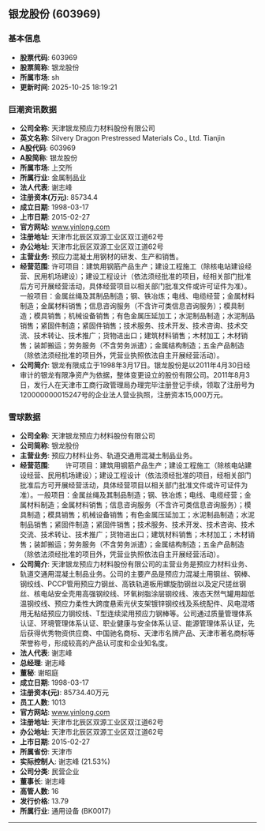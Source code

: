 ## 银龙股份 (603969)

### 基本信息

- **股票代码**: 603969
- **股票简称**: 银龙股份
- **所属市场**: sh
- **更新时间**: 2025-10-25 18:19:21

### 巨潮资讯数据

- **公司全称**: 天津银龙预应力材料股份有限公司
- **英文名称**: Silvery Dragon Prestressed Materials Co., Ltd. Tianjin
- **A股代码**: 603969
- **A股简称**: 银龙股份
- **所属市场**: 上交所
- **所属行业**: 金属制品业
- **法人代表**: 谢志峰
- **注册资本(万元)**: 85734.4
- **成立日期**: 1998-03-17
- **上市日期**: 2015-02-27
- **官方网站**: www.yinlong.com
- **注册地址**: 天津市北辰区双源工业区双江道62号
- **办公地址**: 天津市北辰区双源工业区双江道62号
- **主营业务**: 预应力混凝土用钢材的研发、生产和销售。
- **经营范围**: 许可项目：建筑用钢筋产品生产；建设工程施工（除核电站建设经营、民用机场建设）；建设工程设计（依法须经批准的项目，经相关部门批准后方可开展经营活动，具体经营项目以相关部门批准文件或许可证件为准）。一般项目：金属丝绳及其制品制造；钢、铁冶炼；电线、电缆经营；金属材料制造；金属材料销售；信息咨询服务（不含许可类信息咨询服务）；模具制造；模具销售；机械设备销售；有色金属压延加工；水泥制品制造；水泥制品销售；紧固件制造；紧固件销售；技术服务、技术开发、技术咨询、技术交流、技术转让、技术推广；货物进出口；建筑材料销售；木材加工；木材销售；装卸搬运；劳务服务（不含劳务派遣）；金属结构制造；五金产品制造（除依法须经批准的项目外，凭营业执照依法自主开展经营活动）。
- **公司简介**: 银龙有限成立于1998年3月17日。银龙股份是以2011年4月30日经审计的银龙有限净资产为依据，整体变更设立的股份有限公司。2011年8月3日，发行人在天津市工商行政管理局办理完毕注册登记手续，领取了注册号为120000000015247号的企业法人营业执照，注册资本15,000万元。

### 雪球数据

- **公司全称**: 天津银龙预应力材料股份有限公司
- **公司简称**: 银龙股份
- **主营业务**: 预应力材料业务、轨道交通用混凝土制品业务。
- **经营范围**: 　　许可项目：建筑用钢筋产品生产；建设工程施工（除核电站建设经营、民用机场建设）；建设工程设计（依法须经批准的项目，经相关部门批准后方可开展经营活动，具体经营项目以相关部门批准文件或许可证件为准）。一般项目：金属丝绳及其制品制造；钢、铁冶炼；电线、电缆经营；金属材料制造；金属材料销售；信息咨询服务（不含许可类信息咨询服务）；模具制造；模具销售；机械设备销售；有色金属压延加工；水泥制品制造；水泥制品销售；紧固件制造；紧固件销售；技术服务、技术开发、技术咨询、技术交流、技术转让、技术推广；货物进出口；建筑材料销售；木材加工；木材销售；装卸搬运；劳务服务（不含劳务派遣）；金属结构制造；五金产品制造（除依法须经批准的项目外，凭营业执照依法自主开展经营活动）。
- **公司简介**: 天津银龙预应力材料股份有限公司的主营业务是预应力材料业务、轨道交通用混凝土制品业务。公司的主要产品是预应力混凝土用钢丝、钢棒、钢绞线、PCCP管用预应力钢丝、高铁轨道板用螺旋肋钢丝以及定尺搓丝钢丝、核电站安全壳用高强钢绞线、环氧树脂涂层钢绞线、液态天然气罐用超低温钢绞线、预应力柔性大跨度悬索光伏支架镀锌钢绞线及系统配件、风电混塔用无粘结预应力钢绞线、T型连续梁用预应力钢棒等。公司通过质量管理体系认证、环境管理体系认证、职业健康与安全体系认证、能源管理体系认证，先后获得优秀物资供应商、中国驰名商标、天津市名牌产品、天津市著名商标等荣誉称号，形成较高的产品认可度和企业知名度。
- **法人代表**: 谢志峰
- **总经理**: 谢志峰
- **董秘**: 谢昭庭
- **成立日期**: 1998-03-17
- **注册资本(元)**: 85734.40万元
- **员工人数**: 1013
- **官方网站**: www.yinlong.com
- **注册地址**: 天津市北辰区双源工业区双江道62号
- **办公地址**: 天津市北辰区双源工业区双江道62号
- **上市日期**: 2015-02-27
- **所属省份**: 天津市
- **实际控制人**: 谢志峰 (21.53%)
- **公司分类**: 民营企业
- **董事长**: 谢志峰
- **高管人数**: 16
- **发行价格**: 13.79
- **所属行业**: 通用设备 (BK0017)

---